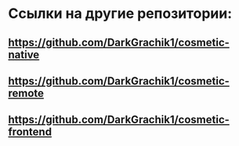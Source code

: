 # Ссылки на другие репозитории:
## https://github.com/DarkGrachik1/cosmetic-native
## https://github.com/DarkGrachik1/cosmetic-remote
## https://github.com/DarkGrachik1/cosmetic-frontend
